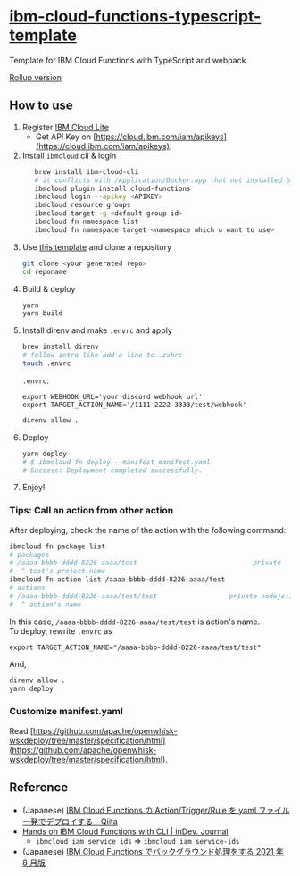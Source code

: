# [ibm-cloud-functions-typescript-template](https://github.com/vivid-lapin/ibm-cloud-functions-typescript-template)

Template for IBM Cloud Functions with TypeScript and webpack.

[Rollup version](https://github.com/vivid-lapin/ibm-cloud-functions-typescript-rollup)

## How to use

1. Register [IBM Cloud Lite](https://cloud.ibm.com/registration/startUpgradeToLite)
   - Get API Key on [https://cloud.ibm.com/iam/apikeys](https://cloud.ibm.com/iam/apikeys).
1. Install `ibmcloud` cli & login
   ```bash
      brew install ibm-cloud-cli
      # it conflicts with /Application/Docker.app that not installed by brew cask
      ibmcloud plugin install cloud-functions
      ibmcloud login --apikey <APIKEY>
      ibmcloud resource groups
      ibmcloud target -g <default group id>
      ibmcloud fn namespace list
      ibmcloud fn namespace target <namespace which u want to use>
   ```
1. Use [this template](https://github.com/vivid-lapin/ibm-cloud-functions-typescript-template) and clone a repository
   ```bash
   git clone <your generated repo>
   cd reponame
   ```
1. Build & deploy
   ```bash
   yarn
   yarn build
   ```
1. Install direnv and make `.envrc` and apply
   ```bash
   brew install direnv
   # follow intro like add a line to .zshrc
   touch .envrc
   ```
   `.envrc`:
   ```env
   export WEBHOOK_URL='your discord webhook url'
   export TARGET_ACTION_NAME='/1111-2222-3333/test/webhook'
   ```
   ```bash
   direnv allow .
   ```
1. Deploy
   ```bash
   yarn deploy
   # $ ibmcloud fn deploy --manifest manifest.yaml
   # Success: Deployment completed successfully.
   ```
1. Enjoy!

### Tips: Call an action from other action

After deploying, check the name of the action with the following command:

```bash
ibmcloud fn package list
# packages
# /aaaa-bbbb-dddd-8226-aaaa/test                             private
#  ^ test's project name
ibmcloud fn action list /aaaa-bbbb-dddd-8226-aaaa/test
# actions
# /aaaa-bbbb-dddd-8226-aaaa/test/test                  private nodejs:12
#  ^ action's name
```

In this case, `/aaaa-bbbb-dddd-8226-aaaa/test/test` is action's name.<br />
To deploy, rewrite `.envrc` as

```env
export TARGET_ACTION_NAME="/aaaa-bbbb-dddd-8226-aaaa/test/test"
```

And,

```bash
direnv allow .
yarn deploy
```

### Customize manifest.yaml

Read [https://github.com/apache/openwhisk-wskdeploy/tree/master/specification/html](https://github.com/apache/openwhisk-wskdeploy/tree/master/specification/html).

## Reference

- (Japanese) [IBM Cloud Functions の Action/Trigger/Rule を yaml ファイル一発でデプロイする - Qiita](https://qiita.com/khayama/items/dd81cb137d44dd1e5332)
- [Hands on IBM Cloud Functions with CLI | inDev. Journal](https://frankindev.com/2020/10/20/hands-on-ibm-cloud-functions/)
  - `ibmcloud iam service ids` => `ibmcloud iam service-ids`
- (Japanese) [IBM Cloud Functions でバックグラウンド処理をする 2021 年 8 月版](https://scrapbox.io/ci7lus/IBM_Cloud_Functions%E3%81%A7%E3%83%90%E3%83%83%E3%82%AF%E3%82%B0%E3%83%A9%E3%82%A6%E3%83%B3%E3%83%89%E5%87%A6%E7%90%86%E3%82%92%E3%81%99%E3%82%8B2021%E5%B9%B48%E6%9C%88%E7%89%88)
